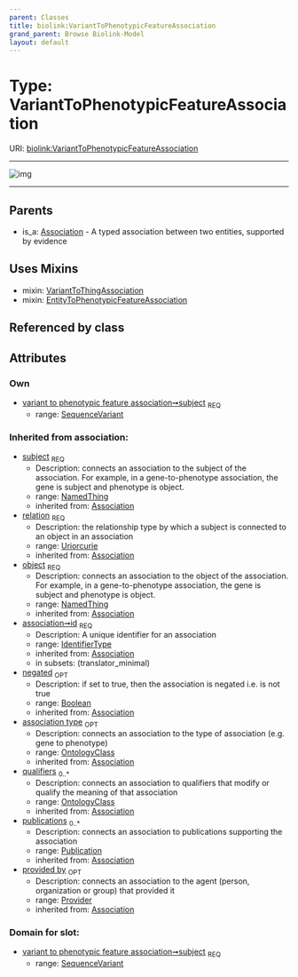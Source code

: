 ```yaml
---
parent: Classes
title: biolink:VariantToPhenotypicFeatureAssociation
grand_parent: Browse Biolink-Model
layout: default
---
```


# Type: VariantToPhenotypicFeatureAssociation




URI: [biolink:VariantToPhenotypicFeatureAssociation](https://w3id.org/biolink/vocab/VariantToPhenotypicFeatureAssociation)


---

![img](http://yuml.me/diagram/nofunky;dir:TB/class/\[Provider]<provided%20by(i)%200..1-%20\[VariantToPhenotypicFeatureAssociation&#124;relation(i):uriorcurie;id(i):identifier_type;negated(i):boolean%20%3F],%20\[Publication]<publications(i)%200..*-%20\[VariantToPhenotypicFeatureAssociation],%20\[OntologyClass]<qualifiers(i)%200..*-%20\[VariantToPhenotypicFeatureAssociation],%20\[OntologyClass]<association%20type(i)%200..1-%20\[VariantToPhenotypicFeatureAssociation],%20\[NamedThing]<object(i)%201..1-%20\[VariantToPhenotypicFeatureAssociation],%20\[SequenceVariant]<subject%201..1-%20\[VariantToPhenotypicFeatureAssociation],%20\[VariantToPhenotypicFeatureAssociation]uses%20-.->\[VariantToThingAssociation],%20\[VariantToPhenotypicFeatureAssociation]uses%20-.->\[EntityToPhenotypicFeatureAssociation],%20\[Association]^-\[VariantToPhenotypicFeatureAssociation])

---


## Parents

 *  is_a: [Association](Association.md) - A typed association between two entities, supported by evidence

## Uses Mixins

 *  mixin: [VariantToThingAssociation](VariantToThingAssociation.md)
 *  mixin: [EntityToPhenotypicFeatureAssociation](EntityToPhenotypicFeatureAssociation.md)

## Referenced by class


## Attributes


### Own

 * [variant to phenotypic feature association➞subject](variant_to_phenotypic_feature_association_subject.md)  <sub>REQ</sub>
    * range: [SequenceVariant](SequenceVariant.md)

### Inherited from association:

 * [subject](subject.md)  <sub>REQ</sub>
    * Description: connects an association to the subject of the association. For example, in a gene-to-phenotype association, the gene is subject and phenotype is object.
    * range: [NamedThing](NamedThing.md)
    * inherited from: [Association](Association.md)
 * [relation](relation.md)  <sub>REQ</sub>
    * Description: the relationship type by which a subject is connected to an object in an association
    * range: [Uriorcurie](types/Uriorcurie.md)
    * inherited from: [Association](Association.md)
 * [object](object.md)  <sub>REQ</sub>
    * Description: connects an association to the object of the association. For example, in a gene-to-phenotype association, the gene is subject and phenotype is object.
    * range: [NamedThing](NamedThing.md)
    * inherited from: [Association](Association.md)
 * [association➞id](association_id.md)  <sub>REQ</sub>
    * Description: A unique identifier for an association
    * range: [IdentifierType](types/IdentifierType.md)
    * inherited from: [Association](Association.md)
    * in subsets: (translator_minimal)
 * [negated](negated.md)  <sub>OPT</sub>
    * Description: if set to true, then the association is negated i.e. is not true
    * range: [Boolean](types/Boolean.md)
    * inherited from: [Association](Association.md)
 * [association type](association_type.md)  <sub>OPT</sub>
    * Description: connects an association to the type of association (e.g. gene to phenotype)
    * range: [OntologyClass](OntologyClass.md)
    * inherited from: [Association](Association.md)
 * [qualifiers](qualifiers.md)  <sub>0..*</sub>
    * Description: connects an association to qualifiers that modify or qualify the meaning of that association
    * range: [OntologyClass](OntologyClass.md)
    * inherited from: [Association](Association.md)
 * [publications](publications.md)  <sub>0..*</sub>
    * Description: connects an association to publications supporting the association
    * range: [Publication](Publication.md)
    * inherited from: [Association](Association.md)
 * [provided by](provided_by.md)  <sub>OPT</sub>
    * Description: connects an association to the agent (person, organization or group) that provided it
    * range: [Provider](Provider.md)
    * inherited from: [Association](Association.md)

### Domain for slot:

 * [variant to phenotypic feature association➞subject](variant_to_phenotypic_feature_association_subject.md)  <sub>REQ</sub>
    * range: [SequenceVariant](SequenceVariant.md)
